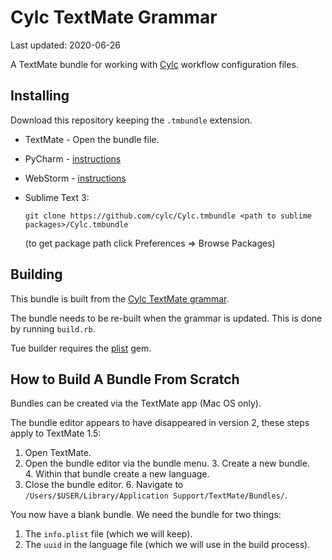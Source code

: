 # Cylc TextMate Grammar

Last updated: 2020-06-26

A TextMate bundle for working with [Cylc](http://www.cylc.org) workflow
configuration files.

## Installing

Download this repository keeping the `.tmbundle` extension.

* TextMate - Open the bundle file.
* PyCharm - [instructions](https://www.jetbrains.com/help/pycharm/tutorial-using-textmate-bundles.html)
* WebStorm - [instructions](https://www.jetbrains.com/help/webstorm/tutorial-using-textmate-bundles.html)
* Sublime Text 3:

    ``git clone https://github.com/cylc/Cylc.tmbundle <path to sublime packages>/Cylc.tmbundle``

   (to get package path click Preferences => Browse Packages)

## Building

This bundle is built from the
[Cylc TextMate grammar](https://github.com/cylc/cylc-textmate-grammar).

The bundle needs to be re-built when the grammar is updated. This is done by
running `build.rb`.

Tue builder requires the
[plist](https://rubygems.org/gems/plist/versions/3.5.0) gem.

## How to Build A Bundle From Scratch

Bundles can be created via the TextMate app (Mac OS only).

The bundle editor appears to have disappeared in version 2, these steps apply
to TextMate 1.5:

1. Open TextMate.
2. Open the bundle editor via the bundle menu.
3. Create a new bundle.
4. Within that bundle create a new language.
5. Close the bundle editor.
6. Navigate to `/Users/$USER/Library/Application Support/TextMate/Bundles/`.

You now have a blank bundle. We need the bundle for two things:

1. The `info.plist` file (which we will keep).
2. The `uuid` in the language file (which we will use in the build process).
